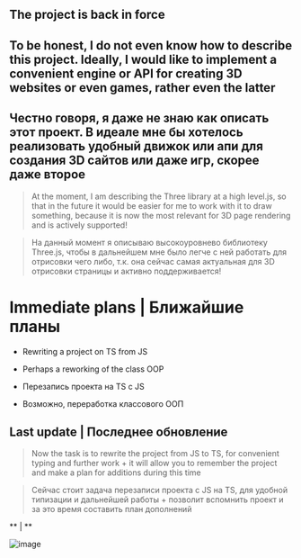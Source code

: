 ## The project is back in force

## To be honest, I do not even know how to describe this project. Ideally, I would like to implement a convenient engine or API for creating 3D websites or even games, rather even the latter
## Честно говоря, я даже не знаю как описать этот проект. В идеале мне бы хотелось реализовать удобный движок или апи для создания 3D сайтов или даже игр, скорее даже второе

> At the moment, I am describing the Three library at a high level.js, so that in the future it would be easier for me to work with it to draw something, because it is now the most relevant for 3D page rendering and is actively supported!

> На данный момент я описываю высокоуровнево  библиотеку Three.js, чтобы в дальнейшем мне было легче с ней работать для отрисовки чего либо, т.к. она сейчас самая актуальная для 3D отрисовки страницы и активно поддерживается! 

# **Immediate plans | Ближайшие планы**
- Rewriting a project on TS from JS
- Perhaps a reworking of the class OOP

- Перезапись проекта на TS с JS 
- Возможно, переработка классового  ООП

## Last update | Последнее обновление 

> Now the task is to rewrite the project from JS to TS, for convenient typing and further work + it will allow you to remember the project and make a plan for additions during this time

> Сейчас стоит задача перезаписи проекта с JS на TS, для удобной типизации и дальнейшей работы + позволит вспомнить проект и за это время составить план дополнений

** | **

![image](https://github.com/user-attachments/assets/f7a2b535-0170-4a48-b87b-c8e76b8683da)
